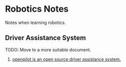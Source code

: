 # Robotics Notes
Notes when learning robotics.

## Driver Assistance System
TODO: Move to a more suitable document.
1. [openpilot is an open source driver assistance system.](https://github.com/commaai/openpilot)
